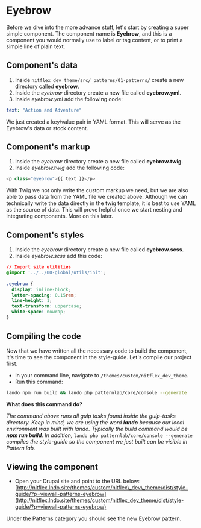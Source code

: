 # Eyebrow

Before we dive into the more advance stuff, let's start by creating a super simple component. The component name is **Eyebrow**, and this is a component you would normally use to label or tag content, or to print a simple line of plain text.

## Component's data

1. Inside `nitflex_dev_theme/src/_patterns/01-patterns/` create a new directory called **eyebrow**.
2. Inside the _eyebrow_ directory create a new file called **eyebrow.yml**.
3. Inside _eyebrow.yml_ add the following code:

```yaml
text: "Action and Adventure"
```

We just created a key/value pair in YAML format. This will serve as the Eyebrow's data or stock content.

## Component's markup

1. Inside the _eyebrow_ directory create a new file called **eyebrow.twig**.
2. Inside _eyebrow.twig_ add the following code:

```php
<p class="eyebrow">{{ text }}</p>
```

With Twig we not only write the custom markup we need, but we are also able to pass data from the YAML file we created above. Although we can technically write the data directly in the twig template, it is best to use YAML as the source of data. This will prove helpful once we start nesting and integrating components. More on this later.

## Component's styles

1. Inside the _eyebrow_ directory create a new file called **eyebrow.scss**.
2. Inside _eyebrow.scss_ add this code:

```css
// Import site utilities
@import '../../00-global/utils/init';
​
.eyebrow {
  display: inline-block;
  letter-spacing: 0.15rem;
  line-height: 1;
  text-transform: uppercase;
  white-space: nowrap;
}
```

## Compiling the code

Now that we have written all the necessary code to build the component, it's time to see the component in the style-guide. Let's compile our project first.

* In your command line, navigate to `/themes/custom/nitflex_dev_theme`.
* Run this command:

```bash
lando npm run build && lando php patternlab/core/console --generate
```

**What does this command do?**

_The command above runs all gulp tasks found inside the gulp-tasks directory. Keep in mind, we are using the word **lando** because our local environment was built with lando. Typically the build command would be **npm run build**. In addition,_ `lando php patternlab/core/console --generate` _compiles the style-guide so the component we just built can be visible in Pattern lab._

## Viewing the component

* Open your Drupal site and point to the URL below: [http://nitflex.lndo.site/themes/custom/nitflex\_dev\_theme/dist/style-guide/?p=viewall-patterns-eyebrow](http://nitflex.lndo.site/themes/custom/nitflex_dev_theme/dist/style-guide/?p=viewall-patterns-eyebrow)

Under the Patterns category you should see the new Eyebrow pattern.

